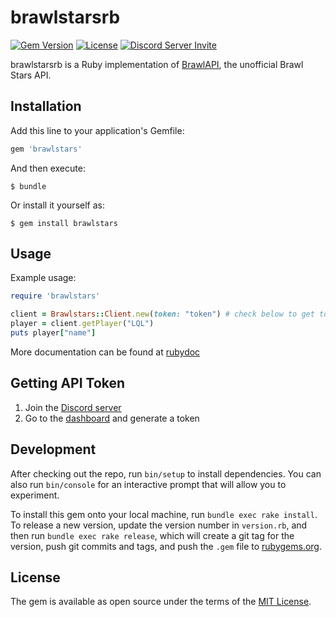 # brawlstarsrb
[![Gem Version](https://img.shields.io/gem/v/brawlstars.svg?color=red&label=brawlstars&logo=rubygems&style=flat-square)](https://rubygems.org/gems/brawlstars)
[![License](https://img.shields.io/github/license/Karthik99999/brawlstarsrb.svg?style=flat-square)](../master/LICENSE)
[![Discord Server Invite](https://img.shields.io/badge/discord-join-7289DA.svg?logo=discord&longCache=true&style=flat-square)](https://discord.gg/vbbHXNf)

brawlstarsrb is a Ruby implementation of [BrawlAPI](https://api-docs.starlist.pro/), the unofficial Brawl Stars API.

## Installation

Add this line to your application's Gemfile:

```ruby
gem 'brawlstars'
```

And then execute:

    $ bundle

Or install it yourself as:

    $ gem install brawlstars

## Usage

Example usage:
```ruby
require 'brawlstars'

client = Brawlstars::Client.new(token: "token") # check below to get token
player = client.getPlayer("LQL")
puts player["name"]
```
More documentation can be found at [rubydoc](https://www.rubydoc.info/github/Karthik99999/brawlstarsrb)

## Getting API Token

1. Join the [Discord server](https://discord.gg/vbbHXNf)
2. Go to the [dashboard](https://api.starlist.pro/dashboard) and generate a token

## Development

After checking out the repo, run `bin/setup` to install dependencies. You can also run `bin/console` for an interactive prompt that will allow you to experiment.

To install this gem onto your local machine, run `bundle exec rake install`. To release a new version, update the version number in `version.rb`, and then run `bundle exec rake release`, which will create a git tag for the version, push git commits and tags, and push the `.gem` file to [rubygems.org](https://rubygems.org).

## License

The gem is available as open source under the terms of the [MIT License](https://opensource.org/licenses/MIT).
